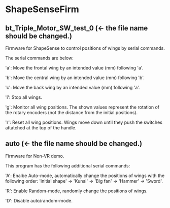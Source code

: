 # ShapeSenseFirm

## bt_Triple_Motor_SW_test_0 (<- the file name should be changed.)
Firmware for ShapeSense to control positions of wings by serial commands.

The serial commands are below:

'a': Move the frontal wing by an intended value (mm) following 'a'. 

'b': Move the central wing by an intended value (mm) following 'b'. 

'c': Move the back wing by an intended value (mm) following 'a'. 

'i': Stop all wings.

'g': Monitor all wing positions. The shown values represent the rotation of the rotary encoders (not the distance from the initial positions).

'r': Reset all wing positions. Wings move down until they push the switches attatched at the top of the handle.

## auto (<- the file name should be changed.)
Firmware for Non-VR demo.

This program has the following additional serial commands:

'A': Enalbe Auto-mode, automatically change the positions of wings with the following order: 'initial shape' -> 'Kunai' -> 'Big fan' -> 'Hammer' -> 'Sword'.

'R': Enable Random-mode, randomly change the positions of wings.

'D': Disable auto/random-mode.
